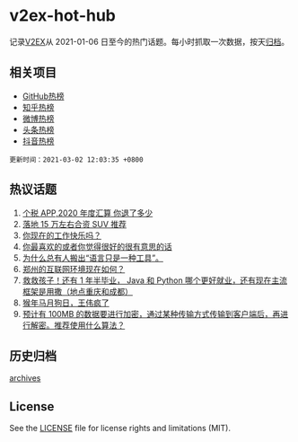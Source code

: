 # v2ex-hot-hub

 记录[V2EX](https://www.v2ex.com/)从 2021-01-06 日至今的热门话题。每小时抓取一次数据，按天[归档](archives)。
 
 ## 相关项目

- [GitHub热榜](https://github.com/snaildev/github-hot-hub)
- [知乎热榜](https://github.com/snaildev/zhihu-hot-hub)
- [微博热榜](https://github.com/snaildev/weibo-hot-hub)
- [头条热榜](https://github.com/snaildev/toutiao-hot-hub)
- [抖音热榜](https://github.com/snaildev/douyin-hot-hub)


 `更新时间：2021-03-02 12:03:35 +0800`

## 热议话题

1. [个税 APP,2020 年度汇算 你退了多少](https://www.v2ex.com/t/757338)
1. [落地 15 万左右合资 SUV 推荐](https://www.v2ex.com/t/757233)
1. [你现在的工作快乐吗？](https://www.v2ex.com/t/757271)
1. [你最喜欢的或者你觉得很好的很有意思的话](https://www.v2ex.com/t/757491)
1. [为什么总有人搬出“语言只是一种工具”。](https://www.v2ex.com/t/757250)
1. [郑州的互联网环境现在如何？](https://www.v2ex.com/t/757282)
1. [救救孩子！还有 1 年半毕业， Java 和 Python 哪个更好就业，还有现在主流框架是用撒（地点重庆和成都）](https://www.v2ex.com/t/757354)
1. [猴年马月狗日，王伟疯了](https://www.v2ex.com/t/757489)
1. [预计有 100MB 的数据要进行加密，通过某种传输方式传输到客户端后，再进行解密。推荐使用什么算法？](https://www.v2ex.com/t/757334)

## 历史归档

[archives](archives)

## License

See the [LICENSE](LICENSE) file for license rights and limitations (MIT).

